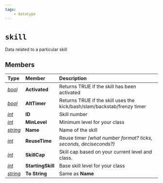 ```yaml
---
tags:
    - datatype
---
```


# `skill`

Data related to a particular skill

## Members

| **Type** | **Member** | **Description** |
| :--- | :--- | :--- |
| [_bool_](datatype-bool.md) | **Activated** | Returns TRUE if the skill has been activated |
| [_bool_](datatype-bool.md) | **AltTimer** | Returns TRUE if the skill uses the kick/bash/slam/backstab/frenzy timer |
| [_int_](datatype-int.md) | **ID** | Skill number |
| [_int_](datatype-int.md) | **MinLevel** | Minimum level for your class |
| [_string_](datatype-string.md) | **Name** | Name of the skill |
| [_int_](datatype-int.md) | **ReuseTime** | Reuse timer _(what number format? ticks, seconds, deciseconds?)_ |
| [_int_](datatype-int.md) | **SkillCap** | Skill cap based on your current level and class. |
| [_int_](datatype-int.md) | **StartingSkill** | Base skill level for your class |
| [_string_](datatype-string.md) | **To String** | Same as **Name** |
